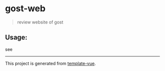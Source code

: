 # gost-web

> review website of gost

## Usage:

see []()

---

This project is generated from [template-vue](https://github.com/egoist/template-vue).

